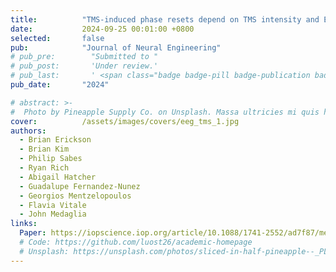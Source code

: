 ```yaml
---
title:          "TMS-induced phase resets depend on TMS intensity and EEG phase"
date:           2024-09-25 00:01:00 +0800
selected:       false
pub:            "Journal of Neural Engineering"
# pub_pre:        "Submitted to "
# pub_post:       'Under review.'
# pub_last:       ' <span class="badge badge-pill badge-publication badge-success">Spotlight</span>'
pub_date:       "2024"

# abstract: >-
#  Photo by Pineapple Supply Co. on Unsplash. Massa ultricies mi quis hendrerit dolor magna. Arcu non odio euismod lacinia at quis risus sed. Et tortor at risus viverra. Enim neque volutpat ac tincidunt. Dictum varius duis at consectetur lorem donec.
cover:          /assets/images/covers/eeg_tms_1.jpg
authors:
  - Brian Erickson
  - Brian Kim
  - Philip Sabes
  - Ryan Rich
  - Abigail Hatcher
  - Guadalupe Fernandez-Nunez
  - Georgios Mentzelopoulos
  - Flavia Vitale
  - John Medaglia
links:
  Paper: https://iopscience.iop.org/article/10.1088/1741-2552/ad7f87/meta
  # Code: https://github.com/luost26/academic-homepage
  # Unsplash: https://unsplash.com/photos/sliced-in-half-pineapple--_PLJZmHZzk
---
```

